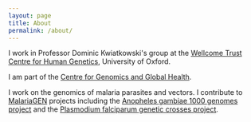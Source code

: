 ```yaml
---
layout: page
title: About
permalink: /about/
---
```


I work in Professor Dominic Kwiatkowski's group at the [Wellcome Trust
Centre for Human Genetics](http://www.well.ox.ac.uk), University of
Oxford.

I am part of the [Centre for Genomics and Global
Health](http://www.cggh.org).

I work on the genomics of malaria parasites and vectors. I contribute
to [MalariaGEN](http://www.malariagen.net) projects including the
[Anopheles gambiae 1000 genomes
project](http://www.malariagen.net/ag1000g) and the [Plasmodium
falciparum genetic crosses
project](http://www.malariagen.net/projects/parasite/pf-crosses).

